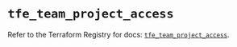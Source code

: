 # `tfe_team_project_access`

Refer to the Terraform Registry for docs: [`tfe_team_project_access`](https://registry.terraform.io/providers/hashicorp/tfe/0.57.0/docs/resources/team_project_access).
